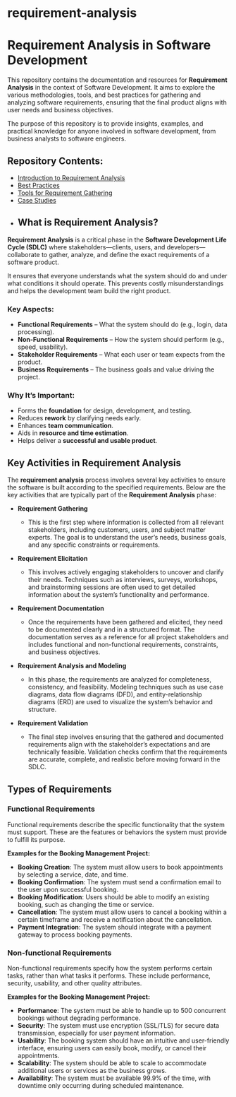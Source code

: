 # requirement-analysis
# Requirement Analysis in Software Development

This repository contains the documentation and resources for **Requirement Analysis** in the context of Software Development. It aims to explore the various methodologies, tools, and best practices for gathering and analyzing software requirements, ensuring that the final product aligns with user needs and business objectives.

The purpose of this repository is to provide insights, examples, and practical knowledge for anyone involved in software development, from business analysts to software engineers.

## Repository Contents:
- [Introduction to Requirement Analysis](#)
- [Best Practices](#)
- [Tools for Requirement Gathering](#)
- [Case Studies](#)
- ## What is Requirement Analysis?

**Requirement Analysis** is a critical phase in the **Software Development Life Cycle (SDLC)** where stakeholders—clients, users, and developers—collaborate to gather, analyze, and define the exact requirements of a software product.

It ensures that everyone understands what the system should do and under what conditions it should operate. This prevents costly misunderstandings and helps the development team build the right product.

### Key Aspects:
- **Functional Requirements** – What the system should do (e.g., login, data processing).
- **Non-Functional Requirements** – How the system should perform (e.g., speed, usability).
- **Stakeholder Requirements** – What each user or team expects from the product.
- **Business Requirements** – The business goals and value driving the project.

### Why It’s Important:
- Forms the **foundation** for design, development, and testing.
- Reduces **rework** by clarifying needs early.
- Enhances **team communication**.
- Aids in **resource and time estimation**.
- Helps deliver a **successful and usable product**.
## Key Activities in Requirement Analysis

The **requirement analysis** process involves several key activities to ensure the software is built according to the specified requirements. Below are the key activities that are typically part of the **Requirement Analysis** phase:

- **Requirement Gathering**
   - This is the first step where information is collected from all relevant stakeholders, including customers, users, and subject matter experts. The goal is to understand the user’s needs, business goals, and any specific constraints or requirements.
   
- **Requirement Elicitation**
   - This involves actively engaging stakeholders to uncover and clarify their needs. Techniques such as interviews, surveys, workshops, and brainstorming sessions are often used to get detailed information about the system’s functionality and performance.

- **Requirement Documentation**
   - Once the requirements have been gathered and elicited, they need to be documented clearly and in a structured format. The documentation serves as a reference for all project stakeholders and includes functional and non-functional requirements, constraints, and business objectives.

- **Requirement Analysis and Modeling**
   - In this phase, the requirements are analyzed for completeness, consistency, and feasibility. Modeling techniques such as use case diagrams, data flow diagrams (DFD), and entity-relationship diagrams (ERD) are used to visualize the system’s behavior and structure.

- **Requirement Validation**
   - The final step involves ensuring that the gathered and documented requirements align with the stakeholder’s expectations and are technically feasible. Validation checks confirm that the requirements are accurate, complete, and realistic before moving forward in the SDLC.
## Types of Requirements

### Functional Requirements
Functional requirements describe the specific functionality that the system must support. These are the features or behaviors the system must provide to fulfill its purpose.

**Examples for the Booking Management Project:**
- **Booking Creation**: The system must allow users to book appointments by selecting a service, date, and time.
- **Booking Confirmation**: The system must send a confirmation email to the user upon successful booking.
- **Booking Modification**: Users should be able to modify an existing booking, such as changing the time or service.
- **Cancellation**: The system must allow users to cancel a booking within a certain timeframe and receive a notification about the cancellation.
- **Payment Integration**: The system should integrate with a payment gateway to process booking payments.

### Non-functional Requirements
Non-functional requirements specify how the system performs certain tasks, rather than what tasks it performs. These include performance, security, usability, and other quality attributes.

**Examples for the Booking Management Project:**
- **Performance**: The system must be able to handle up to 500 concurrent bookings without degrading performance.
- **Security**: The system must use encryption (SSL/TLS) for secure data transmission, especially for user payment information.
- **Usability**: The booking system should have an intuitive and user-friendly interface, ensuring users can easily book, modify, or cancel their appointments.
- **Scalability**: The system should be able to scale to accommodate additional users or services as the business grows.
- **Availability**: The system must be available 99.9% of the time, with downtime only occurring during scheduled maintenance.
